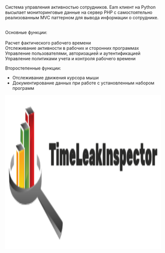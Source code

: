 Система управления активностью сотрудников. Eam клиент на Python высылает мониторинговые данные на сервер PHP с самостоятельно реализованным MVC паттерном для вывода информации о сотруднике.

<br>
Основные функции:
<br>
<br>
Расчет фактического рабочего времени
<br>
Отслеживание активности в рабочих и сторонних программах
<br>
Управление пользователями, авторизацией и аутентификацией
<br>
Управление политиками учета и контроля рабочего времени

Второстепенные функции:
* Отслеживание движения курсора мыши
* Документирование данных при работе с установленным набором программ

<p align="center">
<img src="https://github.com/userRr423/TimeLeackInspector/blob/main/SimpleLogo.png?raw=true" alt="Описание изображения" width="900" height="500"/>
</p>
